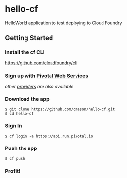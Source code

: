 # hello-cf
HelloWorld application to test deploying to Cloud Foundry


## Getting Started

### Install the cf CLI
https://github.com/cloudfoundry/cli

### Sign up with [Pivotal Web Services](https://run.pivotal.io/)
 _other [providers](https://www.cloudfoundry.org/certified-providers/) are also available_

### Download the app

```
$ git clone https://github.com/cmason/hello-cf.git
$ cd hello-cf
```

### Sign In

```
$ cf login -a https://api.run.pivotal.io
```

### Push the app

```
$ cf push
```

### Profit!


